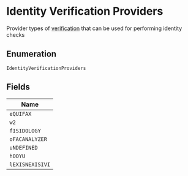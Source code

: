 
# Identity Verification Providers

Provider types of [verification](#/rest/models/structures/identity-verification-provider-type) that can be used for performing identity checks

## Enumeration

`IdentityVerificationProviders`

## Fields

| Name |
|  --- |
| `eQUIFAX` |
| `w2` |
| `fISIDOLOGY` |
| `oFACANALYZER` |
| `uNDEFINED` |
| `hOOYU` |
| `lEXISNEXISIVI` |

